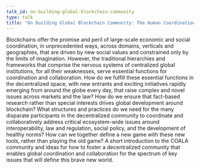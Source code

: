 ```yaml
---
talk_id: on-building-global-blockchain-community
type: talk
title: "On Building Global Blockchain Community: The Human Coordination Layer of the Decentralized Stack"
---
```


Blockchains offer the promise and peril of large-scale economic and social coordination, in unprecedented ways, across domains, verticals and geographies, that are driven by new social values and constrained only by the limits of imagination. However, the traditional hierarchies and frameworks that comprise the nervous systems of centralized global institutions, for all their weaknesses, serve essential functions for coordination and collaboration. How do we fulfill these essential functions in the decentralized space, with new entrants and exciting initiatives rapidly emerging from around the globe every day, that raise complex and novel issues across markets and the law? How do we ensure that fact-based research rather than special interests drives global development around blockchain? What structures and practices do we need for the many disparate participants in the decentralized community to coordinate and collaboratively address critical ecosystem-wide issues around interoperability, law and regulation, social policy, and the development of healthy norms? How can we together define a new game with these new tools, rather than playing the old game? A short introduction to the COALA community and ideas for how to foster a decentralized community that enables global coordination and collaboration for the spectrum of key issues that will define this brave new world.
